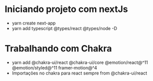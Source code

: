 # Iniciando projeto com nextJs
- yarn create next-app 
- yarn add typescript @types/react @types/node -D

# Trabalhando com Chakra 
- yarn add @chakra-ui/react @chakra-ui/core @emotion/react@^11 @emotion/styled@^11 framer-motion@^4
- Importações no chakra para react sempre from @chakra-ui/react
